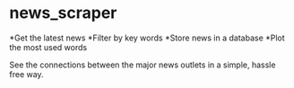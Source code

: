 # news_scraper

*Get the latest news 
*Filter by key words 
*Store news in a database
*Plot the most used words 

See the connections between the major news outlets in a simple, hassle free way.
